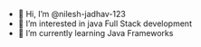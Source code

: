 - 👋 Hi, I’m @nilesh-jadhav-123
- 👀 I’m interested in java Full Stack development
- 🌱 I’m currently learning Java Frameworks


<!---
nilesh-jadhav-123/nilesh-jadhav-123 is a ✨ special ✨ repository because its `README.md` (this file) appears on your GitHub profile.
You can click the Preview link to take a look at your changes.
--->
